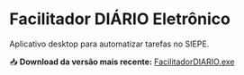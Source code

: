 # Facilitador DIÁRIO Eletrônico
Aplicativo desktop para automatizar tarefas no SIEPE.

📥 **Download da versão mais recente:**
[FacilitadorDIARIO.exe](https://github.com/edijanionunes/facilitador-diario-eletronico-desktop/releases/latest/download/FacilitadorDIARIO.exe)

